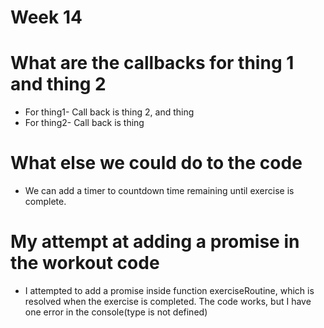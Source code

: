 # Week 14
# What are the callbacks for thing 1 and thing 2
- For thing1-  Call back is thing 2, and thing 
- For thing2- Call back is thing 

# What else we could do to the code
- We can add a timer to countdown time remaining until exercise is complete. 

# My attempt at adding a promise in the workout code
- I attempted to add a promise inside function exerciseRoutine, which is resolved when the exercise is completed. The code works, but I have one error in the console(type is not defined)